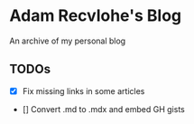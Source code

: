 # Adam Recvlohe's Blog

An archive of my personal blog

## TODOs

- [x] Fix missing links in some articles
- [] Convert .md to .mdx and embed GH gists


